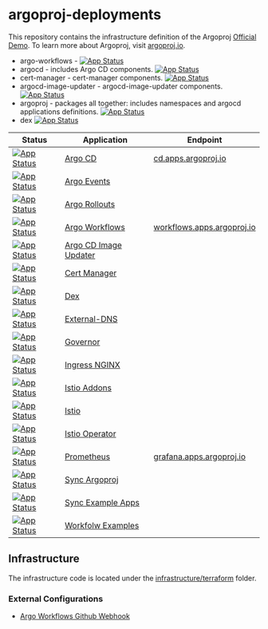 # argoproj-deployments

This repository contains the infrastructure definition of the Argoproj [Official Demo](https://cd.apps.argoproj.io/). To learn more about Argoproj, visit [argoproj.io](https://argoproj.github.io/).

- argo-workflows - [![App Status](https://cd.apps.argoproj.io/api/badge?name=argo-workflows)](https://cd.apps.argoproj.io/applications/argo-workflows)
- argocd - includes Argo CD components. [![App Status](https://cd.apps.argoproj.io/api/badge?name=argo-cd)](https://cd.apps.argoproj.io/applications/argo-cd)
- cert-manager - cert-manager components. [![App Status](https://cd.apps.argoproj.io/api/badge?name=cert-manager)](https://cd.apps.argoproj.io/applications/cert-manager)
- argocd-image-updater - argocd-image-updater components. [![App Status](https://cd.apps.argoproj.io/api/badge?name=argocd-image-updater)](https://cd.apps.argoproj.io/applications/argocd-image-updater)
- argoproj - packages all together: includes namespaces and argocd applications definitions. [![App Status](https://cd.apps.argoproj.io/api/badge?name=argoproj)](https://cd.apps.argoproj.io/applications/argoproj)
- dex [![App Status](https://cd.apps.argoproj.io/api/badge?name=dex)](https://cd.apps.argoproj.io/applications/dex)

| Status                                                            | Application                                                                     | Endpoint                                                          |
| ----------------------------------------------------------------- | ------------------------------------------------------------------------------- | ----------------------------------------------------------------- |
| [![App Status][badge_argo_cd]][app_argo_cd]                       | [Argo CD](https://argoproj.github.io/cd)                                        | [cd.apps.argoproj.io](https://cd.apps.argoproj.io/)               |
| [![App Status][badge_argo_events]][app_events]                    | [Argo Events](https://argoproj.github.io/events)                                |                                                                   |
| [![App Status][badge_argo_rollouts]][app_argo_rollouts]           | [Argo Rollouts](https://argoproj.github.io/rollouts)                            |                                                                   |
| [![App Status][badge_argo_workflows]][app_argo_workflows]         | [Argo Workflows](https://argoproj.github.io/workflows/)                         | [workflows.apps.argoproj.io](https://workflows.apps.argoproj.io/) |
| [![App Status][badge_argo_image_updater]][app_argo_image_updater] | [Argo CD Image Updater](https://argocd-image-updater.readthedocs.io/en/stable/) |                                                                   |
| [![App Status][badge_cert_manager]][app_cert_manager]             | [Cert Manager](https://cert-manager.io/)                                        |                                                                   |
| [![App Status][badge_dex]][app_dex]                               | [Dex](https://dexidp.io/)                                                       |                                                                   |
| [![App Status][badge_external_dns]][app_external_dns]             | [External-DNS](https://kubernetes-sigs.github.io/external-dns)                  |                                                                   |
| [![App Status][badge_governor]][app_governor]                     | [Governor](https://github.com/keikoproj/governor)                               |                                                                   |
| [![App Status][badge_ingress_nginx]][app_ingress_nginx]           | [Ingress NGINX](https://docs.nginx.com/nginx-ingress-controller/overview/)      |                                                                   |
| [![App Status][badge_istio_addons]][app_istio_addons]             | [Istio Addons](https://github.com/istio/istio/tree/master/samples/addons)       |                                                                   |
| [![App Status][badge_istio]][app_istio]                           | [Istio](https://istio.io/)                                                      |                                                                   |
| [![App Status][badge_istio_operator]][app_istio_operator]         | [Istio Operator](https://istio.io/latest/docs/setup/install/operator/)          |                                                                   |
| [![App Status][badge_prometheus]][app_prometheus]                 | [Prometheus](https://prometheus.io/)                                            | [grafana.apps.argoproj.io](https://grafana.apps.argoproj.io/)     |
| [![App Status][badge_sync_argoproj]][app_sync_argoproj]           | [Sync Argoproj](https://github.com/argoproj/argoproj-deployments)               |                                                                   |
| [![App Status][badge_sync_example_apps]][app_sync_example_apps]   | [Sync Example Apps](https://github.com/argoproj/argocd-example-apps)            |                                                                   |
| [![App Status][badge_workflow_example]][app_workflow_example]     | [Workfolw Examples](https://github.com/argoproj-labs/argo-workflows-catalog)    |                                                                   |

## Infrastructure

The infrastructure code is located under the [infrastructure/terraform](./infrastructure/terraform/gcp/README.md) folder.

### External Configurations

- [Argo Workflows Github Webhook](https://github.com/argoproj/argo/settings/hooks/263222342)

[app_argo_cd]: https://cd.apps.argoproj.io/applications/argo-cd
[badge_argo_cd]: https://cd.apps.argoproj.io/api/badge?revision=true&name=argo-cd
[app_events]: https://cd.apps.argoproj.io/applications/argo-events
[badge_argo_events]: https://cd.apps.argoproj.io/api/badge?revision=true&name=argo-events
[app_argo_rollouts]: https://cd.apps.argoproj.io/applications/argo-rollouts
[badge_argo_rollouts]: https://cd.apps.argoproj.io/api/badge?revision=true&name=argo-rollouts
[app_argo_workflows]: https://cd.apps.argoproj.io/applications/argo-workflows
[badge_argo_workflows]: https://cd.apps.argoproj.io/api/badge?revision=true&name=argo-workflows
[app_argo_image_updater]: https://cd.apps.argoproj.io/applications/argocd-image-updater
[badge_argo_image_updater]: https://cd.apps.argoproj.io/api/badge?revision=true&name=argocd-image-updater
[app_cert_manager]: https://cd.apps.argoproj.io/applications/cert-manager
[badge_cert_manager]: https://cd.apps.argoproj.io/api/badge?revision=true&name=cert-manager
[app_dex]: https://cd.apps.argoproj.io/applications/dex
[badge_dex]: https://cd.apps.argoproj.io/api/badge?revision=true&name=dex
[app_external_dns]: https://cd.apps.argoproj.io/applications/external-dns
[badge_external_dns]: https://cd.apps.argoproj.io/api/badge?revision=true&name=external-dns
[app_governor]: https://cd.apps.argoproj.io/applications/governor
[badge_governor]: https://cd.apps.argoproj.io/api/badge?revision=true&name=governor
[app_ingress_nginx]: https://cd.apps.argoproj.io/applications/ingress-nginx
[badge_ingress_nginx]: https://cd.apps.argoproj.io/api/badge?revision=true&name=ingress-nginx
[app_istio_addons]: https://cd.apps.argoproj.io/applications/istio-addons
[badge_istio_addons]: https://cd.apps.argoproj.io/api/badge?revision=true&name=istio-addons
[app_istio]: https://cd.apps.argoproj.io/applications/istio-controlplane
[badge_istio]: https://cd.apps.argoproj.io/api/badge?revision=true&name=istio-controlplane
[app_istio_operator]: https://cd.apps.argoproj.io/applications/istio-operator
[badge_istio_operator]: https://cd.apps.argoproj.io/api/badge?revision=true&name=istio-operator
[app_prometheus]: https://cd.apps.argoproj.io/applications/prometheus-operator
[badge_prometheus]: https://cd.apps.argoproj.io/api/badge?revision=true&name=prometheus-operator
[app_sync_argoproj]: https://cd.apps.argoproj.io/applications/sync-argoproj
[badge_sync_argoproj]: https://cd.apps.argoproj.io/api/badge?revision=true&name=sync-argoproj
[app_sync_example_apps]: https://cd.apps.argoproj.io/applications/sync-example-apps
[badge_sync_example_apps]: https://cd.apps.argoproj.io/api/badge?revision=true&name=sync-example-apps
[app_workflow_example]: https://cd.apps.argoproj.io/applications/workflow-examples
[badge_workflow_example]: https://cd.apps.argoproj.io/api/badge?revision=true&name=workflow-examples
